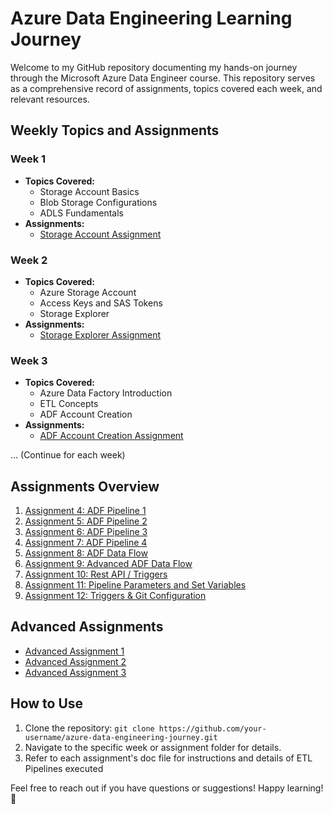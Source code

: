 # Azure Data Engineering Learning Journey

Welcome to my GitHub repository documenting my hands-on journey through the Microsoft Azure Data Engineer course. This repository serves as a comprehensive record of assignments, topics covered each week, and relevant resources.

## Weekly Topics and Assignments

### Week 1
- **Topics Covered:**
  - Storage Account Basics
  - Blob Storage Configurations
  - ADLS Fundamentals
- **Assignments:**
  - [Storage Account Assignment](https://github.com/SQLicious/Mission100-Azure-Data-Engineer/blob/62c7a3b3eeab2ba6353e4d3370106b14ebf7349a/Azure%20DE%20Oct7%20Batch%20Assignment%201%20by%20RG.docx)

### Week 2
- **Topics Covered:**
  - Azure Storage Account
  - Access Keys and SAS Tokens
  - Storage Explorer
- **Assignments:**
  - [Storage Explorer Assignment](Week_2/Assignment_2.md)

### Week 3
- **Topics Covered:**
  - Azure Data Factory Introduction
  - ETL Concepts
  - ADF Account Creation
- **Assignments:**
  - [ADF Account Creation Assignment](Week_3/Assignment_3.md)

... (Continue for each week)

## Assignments Overview

1. [Assignment 4: ADF Pipeline 1](https://github.com/SQLicious/Mission100-Azure-Data-Engineer/blob/6fa67a681062eaf570c5a414893adf5d7c61d64e/Azure%20DE%20Oct%207%20Batch%20Assignment%204%20by%20RG.docx)
2. [Assignment 5: ADF Pipeline 2](https://github.com/SQLicious/Mission100-Azure-Data-Engineer/blob/6fa67a681062eaf570c5a414893adf5d7c61d64e/Azure%20DE%20Oct7%20%20Batch%20Assignment%205%20by%20RG.docx)
3. [Assignment 6: ADF Pipeline 3](https://github.com/SQLicious/Mission100-Azure-Data-Engineer/blob/6fa67a681062eaf570c5a414893adf5d7c61d64e/Azure%20DE%20Oct%20Batch%20Assignment%206%20by%20RG.docx)
4. [Assignment 7: ADF Pipeline 4](https://github.com/SQLicious/Mission100-Azure-Data-Engineer/blob/6fa67a681062eaf570c5a414893adf5d7c61d64e/Azure%20DE%20Oct%20Batch%20Assignment%207%20by%20RG.docx)
5. [Assignment 8: ADF Data Flow](https://github.com/SQLicious/Mission100-Azure-Data-Engineer/blob/6fa67a681062eaf570c5a414893adf5d7c61d64e/Azure%20DE%20Oct%20Batch%20Assignment%208%20by%20RG.docx)
6. [Assignment 9: Advanced ADF Data Flow](https://github.com/SQLicious/Mission100-Azure-Data-Engineer/blob/6fa67a681062eaf570c5a414893adf5d7c61d64e/Azure%20DE%20Oct%20Batch%20Assignment%208%20Tough%20questions%20by%20RG.docx)
7. [Assignment 10: Rest API / Triggers](https://github.com/SQLicious/Mission100-Azure-Data-Engineer/blob/11f85f5f53254949ff3c2f8e3a8e276a9158e3c6/Azure%20DE%20Oct%20Batch%20Assignment%2010%20by%20RG.docx)
8. [Assignment 11: Pipeline Parameters and Set Variables](Week_11/Assignment_11.md)
9. [Assignment 12: Triggers & Git Configuration](Week_12/Assignment_12.md)

## Advanced Assignments
- [Advanced Assignment 1](Advanced_Assignments/Advanced_Assignment_1.md)
- [Advanced Assignment 2](Advanced_Assignments/Advanced_Assignment_2.md)
- [Advanced Assignment 3](Advanced_Assignments/Advanced_Assignment_3.md)

## How to Use
1. Clone the repository: `git clone https://github.com/your-username/azure-data-engineering-journey.git`
2. Navigate to the specific week or assignment folder for details.
3. Refer to each assignment's doc file for instructions and details of ETL Pipelines executed

Feel free to reach out if you have questions or suggestions! Happy learning! 🚀
